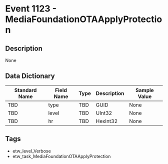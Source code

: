 # Event 1123 - MediaFoundationOTAApplyProtection

## Description
None

## Data Dictionary
|Standard Name|Field Name|Type|Description|Sample Value|
|---|---|---|---|---|
|TBD|type|TBD|GUID|None|None|
|TBD|level|TBD|UInt32|None|None|
|TBD|hr|TBD|HexInt32|None|None|

## Tags
* etw_level_Verbose
* etw_task_MediaFoundationOTAApplyProtection
